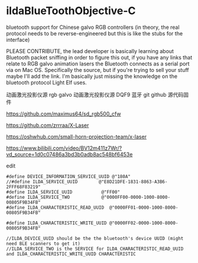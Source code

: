 # ildaBlueToothObjective-C
bluetooth support for Chinese galvo RGB controllers (in theory, the real protocol needs to be reverse-engineered but this is like the stubs for the interface)

PLEASE CONTRIBUTE, the lead developer is basically learning about Bluetooth packet sniffing in order to figure this out, if you have any links that relate to RGB galvo animation lasers the Bluetooth connects as a serial port via on Mac OS. Specifically the source, but if you're trying to sell your stuff maybe I'll add the link. I'm basically just missing the knowledge on the bluetooth protocol Light Elf uses.


动画激光投影仪源
rgb galvo 动画激光投影仪源 DQF9 蓝牙 git github 源代码固件

https://github.com/maximus64/sd_rgb500_cfw

https://github.com/zrrraa/X-Laser

https://oshwhub.com/small-horn-projection-team/x-laser

https://www.bilibili.com/video/BV12m411z7Wr/?vd_source=1d0c07486a3bd3b0adb8ac548bf6453e



edit
```#define ILDA_DEVICE_UUID            @"19EE35F9-C927-D4B7-0D30-BBAC6D1B19AD"
#define DEVICE_INFORMATION_SERVICE_UUID @"180A"
//#define ILDA_SERVICE_UUID        @"E8D21DFE-1831-8863-A3B6-2FFF68F83219"
#define ILDA_SERVICE_UUID           @"FF00"
#define ILDA_SERVICE_TWO            @"0000FF00-0000-1000-8000-00805F9B34FB"
#define ILDA_CHARACTERISTIC_READ_UUID  @"0000FF01-0000-1000-8000-00805F9B34FB"

#define ILDA_CHARACTERISTIC_WRITE_UUID @"0000FF02-0000-1000-8000-00805F9B34FB"

//ILDA_DEVICE_UUID should be the the bluetooth's device UUID (might need BLE scanners to get it)
//ILDA_SERVICE_TWO is the SERVICE for ILDA_CHARACTERISTIC_READ_UUID and ILDA_CHARACTERISTIC_WRITE_UUID CHARACTERISTIC

